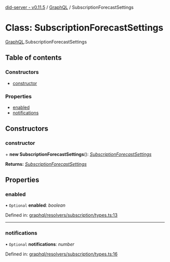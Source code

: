 [did-server - v0.11.5](../README.md) / [GraphQL](../modules/graphql.md) / SubscriptionForecastSettings

# Class: SubscriptionForecastSettings

[GraphQL](../modules/graphql.md).SubscriptionForecastSettings

## Table of contents

### Constructors

- [constructor](graphql.subscriptionforecastsettings.md#constructor)

### Properties

- [enabled](graphql.subscriptionforecastsettings.md#enabled)
- [notifications](graphql.subscriptionforecastsettings.md#notifications)

## Constructors

### constructor

\+ **new SubscriptionForecastSettings**(): [*SubscriptionForecastSettings*](graphql.subscriptionforecastsettings.md)

**Returns:** [*SubscriptionForecastSettings*](graphql.subscriptionforecastsettings.md)

## Properties

### enabled

• `Optional` **enabled**: *boolean*

Defined in: [graphql/resolvers/subscription/types.ts:13](https://github.com/Puzzlepart/did/blob/dev/server/graphql/resolvers/subscription/types.ts#L13)

___

### notifications

• `Optional` **notifications**: *number*

Defined in: [graphql/resolvers/subscription/types.ts:16](https://github.com/Puzzlepart/did/blob/dev/server/graphql/resolvers/subscription/types.ts#L16)
